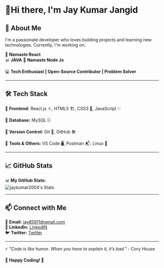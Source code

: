 # 👋Hi there, I'm Jay Kumar Jangid

## 🚀 About Me
I'm a passionate developer who loves building projects and learning new technologies. Currently, I'm working on:

🙏 **Namaste React**  
📊 **JAVA**
🙏 **Namaste Node Js**  

💻 **Tech Enthusiast | Open-Source Contributor | Problem Solver**

---

## 🛠 Tech Stack

🔹 **Frontend:** React.js ⚛️, HTML5 🏗️, CSS3 🎨, JavaScript ✨

🔹 **Database:** MySQL 🗄️

🔹 **Version Control:** Git 🔧, GitHub 🛠️

🔹 **Tools & Others:** VS Code 🖥️, Postman 📬, Linux 🐧

---

## 📈 GitHub Stats

📊 **My GitHub Stats:**  
![jaykumar2004's Stats](https://github-readme-stats.vercel.app/api?username=jaykumar2004&theme=vue-dark&show_icons=true&hide_border=true&count_private=true)

---

## 📫 Connect with Me

📧 **Email:** [jay85911@gmail.com](jay85911@gmail.com)  
💼 **LinkedIn:** [LinkedIN](https://www.linkedin.com/in/jay-kumar-471893225/)  
🐦 **Twitter:** [Twitter](https://x.com/JayKuma99226547)  

---

⚡ *"Code is like humor. When you have to explain it, it’s bad."* - Cory House

🎯 **Happy Coding! 🚀**
